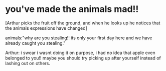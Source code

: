 # you've made the animals mad!!

[Arthur picks the fruit off the ground, and when he looks up he notices that the animals expressions have changed]

animals:"why are you stealing!! its only your first day here and we have already caught you stealing."

Arthur: i swear i wasnt doing it on purpose, i had no idea that apple even belonged to you!! maybe you should try picking up after yourself instead of lashing out on others.
